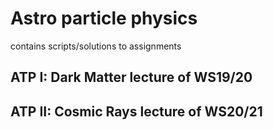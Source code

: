 # Astro particle physics

contains scripts/solutions to assignments

## ATP I: Dark Matter lecture of WS19/20

## ATP II: Cosmic Rays lecture of WS20/21
